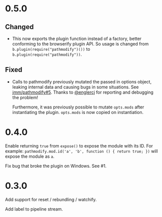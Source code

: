 # 0.5.0

## Changed
* This now exports the plugin function instead of a factory, better conforming to the browserify plugin API. So usage is changed from `b.plugin(require("pathmodify")())` to `b.plugin(require("pathmodify"))`.

## Fixed
* Calls to pathmodify previously mutated the passed in options object, leaking internal data and causing bugs in some situations. See [jmm/pathmodify#5](https://github.com/jmm/pathmodify/issues/5). Thanks to [@englercj](https://github.com/englercj) for reporting and debugging the problem!

  Furthermore, it was previously possible to mutate `opts.mods` after instantiating the plugin. `opts.mods` is now copied on instantiation.

# 0.4.0
Enable returning `true` from `expose()` to expose the module with its ID. For example: `pathmodify.mod.id('a', 'b', function () { return true; })` will expose the module as `a`.

Fix bug that broke the plugin on Windows. See #1.

# 0.3.0
Add support for reset / rebundling / watchify.

Add label to pipeline stream.
